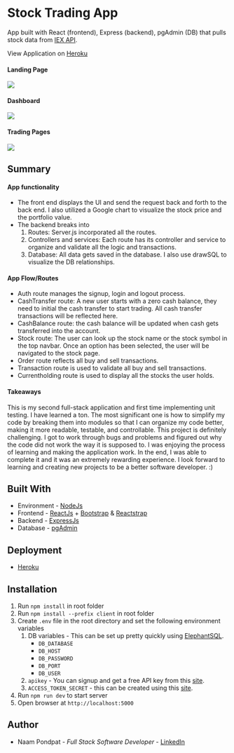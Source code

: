 # Stock Trading App

App built with React (frontend), Express (backend), pgAdmin (DB) that pulls stock data from [IEX API](https://iexcloud.io/docs/api/).

View Application on [Heroku](https://naamp-stock-trading.herokuapp.com/)

#### Landing Page
<img src="https://user-images.githubusercontent.com/53867191/132024927-5811a580-962b-4912-bb3f-daca692a7b91.png" />

#### Dashboard
<img src="https://user-images.githubusercontent.com/53867191/132025287-7bc2e297-8d25-4a64-a568-5d83899a2adf.png" />

#### Trading Pages
<img src="https://user-images.githubusercontent.com/53867191/132025447-6626dec9-5ec6-4d96-99be-3c7d0fb7afb2.png" />

## Summary

#### App functionality
-	The front end displays the UI and send the request back and forth to the back end. I also utilized a Google chart to visualize the stock price and the portfolio value. 
-	The backend breaks into 
    1.	Routes: Server.js incorporated all the routes.
    2.	Controllers and services: Each route has its controller and service to organize and validate all the logic and transactions.
    3.	Database: All data gets saved in the database. I also use drawSQL to visualize the DB relationships.

#### App Flow/Routes
- Auth route manages the signup, login and logout process. 
- CashTransfer route: A new user starts with a zero cash balance, they need to initial the cash transfer to start trading. All cash transfer transactions will be reflected here.
- CashBalance route: the cash balance will be updated when cash gets transferred into the account.
- Stock route: The user can look up the stock name or the stock symbol in the top navbar. Once an option has been selected, the user will be navigated to the stock page.
- Order route reflects all buy and sell transactions. 
- Transaction route is used to validate all buy and sell transactions.
- Currentholding route is used to display all the stocks the user holds.

#### Takeaways

This is my second full-stack application and first time implementing unit testing. I have learned a ton. The most significant one is how to simplify my code by breaking them into modules so that I can organize my code better, making it more readable, testable, and controllable. This project is definitely challenging. I got to work through bugs and problems and figured out why the code did not work the way it is supposed to. I was enjoying the process of learning and making the application work. In the end, I was able to complete it and it was an extremely rewarding experience. I look forward to learning and creating new projects to be a better software developer. :)


## Built With

- Environment - [NodeJs](https://nodejs.org/en/)
- Frontend - [ReactJs](https://reactjs.org/) + [Bootstrap](https://getbootstrap.com/) & [Reactstrap](https://reactstrap.github.io/)
- Backend - [ExpressJs](https://expressjs.com/)
- Database - [pgAdmin](https://www.pgadmin.org/)

## Deployment

- [Heroku](https://www.heroku.com)

## Installation
1. Run `npm install` in root folder
2. Run `npm install --prefix client` in root folder
3. Create `.env` file in the root directory and set the following environment variables
   1. DB variables - This can be set up pretty quickly using [ElephantSQL](https://www.elephantsql.com/).
      - `DB_DATABASE`
      - `DB_HOST`
      - `DB_PASSWORD`
      - `DB_PORT`
      - `DB_USER`
   2. `apikey` - You can signup and get a free API key from this [site](https://site.financialmodelingprep.com/developer/docs/).
   3. `ACCESS_TOKEN_SECRET` - this can be created using this [site](https://www.javainuse.com/jwtgenerator).
4. Run `npm run dev` to start server
5. Open browser at `http://localhost:5000`

## Author

- Naam Pondpat - _Full Stack Software Developer_ - [LinkedIn](https://www.linkedin.com/in/naam-pondpat-638153150/)

